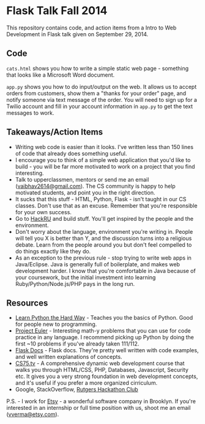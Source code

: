 Flask Talk Fall 2014
==============

This repository contains code, and action items from a Intro to Web Development in Flask talk given on September 29, 2014.

## Code

`cats.html` shows you how to write a simple static web page - something that looks like a Microsoft Word document.

`app.py` shows you how to do input/output on the web. It allows us to accept orders from customers, show them a "thanks for your order" page, and notify someone via text message of the order. You will need to sign up for a Twilio account and fill in your account information in `app.py` to get the text messages to work.

## Takeaways/Action Items

- Writing web code is easier than it looks. I've written less than 150 lines of code that already does something useful.
- I encourage you to think of a simple web application that you'd like to build - you will be far more motivated to work on a project that you find interesting.
- Talk to upperclassmen, mentors or send me an email (vaibhav2614@gmail.com). The CS community is happy to help motivated students, and point you in the right direction.
- It sucks that this stuff - HTML, Python, Flask - isn't taught in our CS classes. Don't use that as an excuse. Remember that you're responsible for your own success.
- Go to [HackRU](http://hackru.org) and build stuff. You'll get inspired by the people and the environment.
- Don't worry about the language, environment you're writing in. People will tell you X is better than Y, and the discussion turns into a religious debate. Learn from the people around you but don't feel compelled to do things exactly like they do.
- As an exception to the previous rule - stop trying to write web apps in Java/Eclipse. Java is generally full of boilerplate, and makes web development harder. I know that you're comfortable in Java because of your coursework, but the initial investment into learning Ruby/Python/Node.js/PHP pays in the long run.

## Resources

- [Learn Python the Hard Way](http://learnpythonthehardway.org/book/) - Teaches you the basics of Python. Good for people new to programming.
- [Project Euler](https://projecteuler.net/) - Interesting math-y problems that you can use for code practice in any language. I recommend picking up Python by doing the first ~10 problems if you've already taken 111/112.
- [Flask Docs](http://flask.pocoo.org/) - Flask docs. They're pretty well written with code examples, and well written explanations of concepts.
- [CS75.tv](http://cs75.tv/2012/summer/) - A comprehensive dynamic web development course that walks you through HTML/CSS, PHP, Databases, Javascript, Security etc. It gives you a very strong foundation in web development concepts, and it's useful if you prefer a more organized cirriculum.
- Google, StackOverflow, [Rutgers Hackathon Club](http://hackathonclub.com/)

P.S. - I work for [Etsy](http://etsy.com/) - a wonderful software company in Brooklyn. If you're interested in an internship or full time position with us, shoot me an email (vverma@etsy.com).
